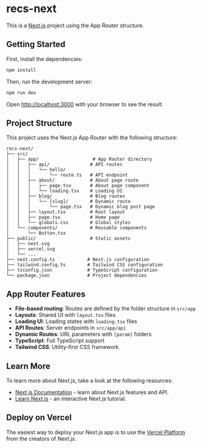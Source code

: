 # recs-next

This is a [Next.js](https://nextjs.org) project using the App Router structure.

## Getting Started

First, install the dependencies:

```bash
npm install
```

Then, run the development server:

```bash
npm run dev
```

Open [http://localhost:3000](http://localhost:3000) with your browser to see the result.

## Project Structure

This project uses the Next.js App Router with the following structure:

```
recs-next/
├── src/
│   ├── app/                    # App Router directory
│   │   ├── api/               # API routes
│   │   │   └── hello/
│   │   │       └── route.ts   # API endpoint
│   │   ├── about/             # About page route
│   │   │   ├── page.tsx       # About page component
│   │   │   └── loading.tsx    # Loading UI
│   │   ├── blog/              # Blog routes
│   │   │   └── [slug]/        # Dynamic route
│   │   │       └── page.tsx   # Dynamic blog post page
│   │   ├── layout.tsx         # Root layout
│   │   ├── page.tsx           # Home page
│   │   └── globals.css        # Global styles
│   └── components/            # Reusable components
│       └── Button.tsx
├── public/                    # Static assets
│   ├── next.svg
│   ├── vercel.svg
│   └── ...
├── next.config.ts            # Next.js configuration
├── tailwind.config.ts        # Tailwind CSS configuration
├── tsconfig.json             # TypeScript configuration
└── package.json              # Project dependencies

```

## App Router Features

- **File-based routing**: Routes are defined by the folder structure in `src/app`
- **Layouts**: Shared UI with `layout.tsx` files
- **Loading UI**: Loading states with `loading.tsx` files
- **API Routes**: Server endpoints in `src/app/api`
- **Dynamic Routes**: URL parameters with `[param]` folders
- **TypeScript**: Full TypeScript support
- **Tailwind CSS**: Utility-first CSS framework

## Learn More

To learn more about Next.js, take a look at the following resources:

- [Next.js Documentation](https://nextjs.org/docs) - learn about Next.js features and API.
- [Learn Next.js](https://nextjs.org/learn) - an interactive Next.js tutorial.

## Deploy on Vercel

The easiest way to deploy your Next.js app is to use the [Vercel Platform](https://vercel.com/new?utm_medium=default-template&filter=next.js&utm_source=create-next-app&utm_campaign=create-next-app-readme) from the creators of Next.js.